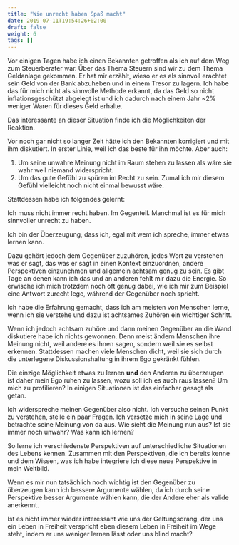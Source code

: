 ```yaml
---
title: "Wie unrecht haben Spaß macht"
date: 2019-07-11T19:54:26+02:00
draft: false
weight: 6
tags: []
---
```

Vor einigen Tagen habe ich einen Bekannten getroffen als ich auf dem Weg zum Steuerberater war. Über das Thema Steuern sind wir zu dem Thema Geldanlage gekommen. Er hat mir erzählt, wieso er es als sinnvoll erachtet sein Geld von der Bank abzuheben und in einem Tresor zu lagern.
Ich habe das für mich nicht als sinnvolle Methode erkannt, da das Geld so nicht inflationsgeschützt abgelegt ist und ich dadurch nach einem Jahr ~2% weniger Waren für dieses Geld erhalte. 

Das interessante an dieser Situation finde ich die Möglichkeiten der Reaktion.

Vor noch gar nicht so langer Zeit hätte ich den Bekannten korrigiert und mit ihm diskutiert. In erster Linie, weil ich das beste für ihn möchte. Aber auch:

1. Um seine unwahre Meinung nicht im Raum stehen zu lassen als wäre sie wahr weil niemand widerspricht.
2. Um das gute Gefühl zu spüren im Recht zu sein. Zumal ich mir diesem Gefühl vielleicht noch nicht einmal bewusst wäre.

Stattdessen habe ich folgendes gelernt:

Ich muss nicht immer recht haben. Im Gegenteil. Manchmal ist es für mich sinnvoller unrecht zu haben.

Ich bin der Überzeugung, dass ich, egal mit wem ich spreche, immer etwas lernen kann.

Dazu gehört jedoch dem Gegenüber zuzuhören, jedes Wort zu verstehen was er sagt, das was er sagt in einen Kontext einzuordnen, andere Perspektiven einzunehmen und allgemein achtsam genug zu sein. Es gibt Tage an denen kann ich das und an anderen fehlt mir dazu die Energie. So erwische ich mich trotzdem noch oft genug dabei, wie ich mir zum Beispiel eine Antwort zurecht lege, während der Gegenüber noch spricht.

Ich habe die Erfahrung gemacht, dass ich am meisten von Menschen lerne, wenn ich sie verstehe und dazu ist achtsames Zuhören ein wichtiger Schritt.

Wenn ich jedoch achtsam zuhöre und dann meinen Gegenüber an die Wand diskutiere habe ich nichts gewonnen. Denn meist ändern Menschen ihre Meinung nicht, weil andere es ihnen sagen, sondern weil sie es selbst erkennen. Stattdessen machen viele Menschen dicht, weil sie sich durch die unterlegene Diskussionshaltung in ihrem Ego gekränkt fühlen.

Die einzige Möglichkeit etwas zu lernen **und** den Anderen zu überzeugen ist daher mein Ego ruhen zu lassen, wozu soll ich es auch raus lassen? Um mich zu profilieren? In einigen Situationen ist das einfacher gesagt als getan.

Ich widerspreche meinen Gegenüber also nicht. Ich versuche seinen Punkt zu verstehen, stelle ein paar Fragen. Ich versetze mich in seine Lage und betrachte seine Meinung von da aus. Wie sieht die Meinung nun aus? Ist sie immer noch unwahr? Was kann ich lernen?

So lerne ich verschiedenste Perspektiven auf unterschiedliche Situationen des Lebens kennen. Zusammen mit den Perspektiven, die ich bereits kenne und dem Wissen, was ich habe integriere ich diese neue Perspektive in mein Weltbild.

Wenn es mir nun tatsächlich noch wichtig ist den Gegenüber zu überzeugen kann ich bessere Argumente wählen, da ich durch seine Perspektive besser Argumente wählen kann, die der Andere eher als valide anerkennt.

Ist es nicht immer wieder interessant wie uns der Geltungsdrang, der uns ein Leben in Freiheit verspricht eben diesem Leben in Freiheit im Wege steht, indem er uns weniger lernen lässt oder uns blind macht?